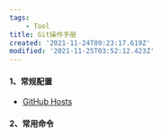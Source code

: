 ```yaml
---
tags: 
    - Tool
title: Git操作手册
created: '2021-11-24T09:23:17.619Z'
modified: '2021-11-25T03:52:12.423Z'
---
```


#### 1、常规配置

* [GitHub Hosts](https://www.jianshu.com/p/1db303f6ee18)

#### 2、常用命令
